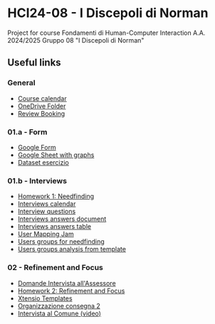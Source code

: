 # HCI24-08 - I Discepoli di Norman
Project for course Fondamenti di Human-Computer Interaction A.A. 2024/2025 Gruppo 08 "I Discepoli di Norman"

<h2>Useful links</h2>

<h3>General</h3>

* [Course calendar](https://docs.google.com/spreadsheets/d/1M_SUrRKm9PU0jqc5yymdn7SbBcqqhFENlhLJNk0iOeU/edit?usp=sharing)
* [OneDrive Folder](https://polimi365-my.sharepoint.com/shared?id=%2Fpersonal%2F10771954%5Fpolimi%5Fit%2FDocuments%2FHuman%2DComputer%20Interaction&listurl=%2Fpersonal%2F10771954%5Fpolimi%5Fit%2FDocuments)
* [Review Booking](https://docs.google.com/spreadsheets/d/1bUEev_bgPnlF7k2So-3WVfrXRvhsT6oa6bVnm_aCfDU/edit?gid=1231170709#gid=1231170709)

<h3>01.a - Form</h3>

* [Google Form](https://forms.gle/WVAMH16uJGw6F2Jj7)
* [Google Sheet with graphs](https://docs.google.com/spreadsheets/d/130QcHR4Oc3DtEAcvxQkfM98sfTjPhIKeRjfk3MHMUbE/edit?usp=sharing)
* [Dataset esercizio](https://docs.google.com/document/d/1jVIqQmBYIufGpliFe61FsjmdcHN5wi-p/edit?usp=sharing&ouid=109686903977756059308&rtpof=true&sd=true)

<h3>01.b - Interviews</h3>

* [Homework 1: Needfinding](https://docs.google.com/document/d/1L-OfIaDl7AQUmAnwSZj2Lh3Zmyfaduoh/edit?usp=sharing&ouid=101192016347473430286&rtpof=true&sd=true)
* [Interviews calendar](https://docs.google.com/spreadsheets/d/1uRdan2ZB-wEE2JUlIbiXemXsnmw2iOsiYlFtNuVcxWU/edit?gid=0#gid=0)
* [Interview questions](https://docs.google.com/document/d/1EGdVpHBL9-leMw78sWCqmyDzhsqaRYL1d93MWT_XPsI/edit?usp=sharing)
* [Interviews answers document](https://docs.google.com/document/d/14xaC1ZSRl0_zvAmj2-6FrEs9C-cDkynfBbA3XHe0Gvg/edit?usp=sharing)
* [Interviews answers table](https://docs.google.com/spreadsheets/d/1Ue5aNF-DA4_kQ2AHTtH5NNPFstoeDtyOOgbJyq0GAXM/edit?usp=sharing)
* [User Mapping Jam](https://www.figma.com/board/4u6Fge1BaQCsR3qxkpB2ME/Untitled?node-id=0-1&t=pUE8hrMNSDidOxyR-1)
* [Users groups for needfinding](https://docs.google.com/document/d/1Uf3O8jUfAHhm_t7L0dthuxd_JUW5lDpoPZfVXP74L3g/edit?usp=sharing)
* [Users groups analysis from template](https://docs.google.com/spreadsheets/d/1eWkC7ybfG9k-qC0n_p61JBYKLa3ZsWYU/edit?usp=sharing&ouid=109686903977756059308&rtpof=true&sd=true)
  
<h3>02 - Refinement and Focus</h3>

* [Domande Intervista all'Assessore](https://docs.google.com/document/d/1_b15x0SDMrwC3VGBVp8_2rWWFXcW0KhWew6Zq-JcRA4/edit?usp=sharing)
* [Homework 2: Refinement and Focus](https://docs.google.com/document/d/1yfjb8aiYY0oBR9UuriafQSIdraElrhlT/edit?usp=sharing&ouid=101192016347473430286&rtpof=true&sd=true)
* [Xtensio Templates](https://xtensio.com/templates/)
* [Organizzazione consegna 2](https://docs.google.com/document/d/15lyGKtNk7S3L6MDMJwC6XR_9sYVoIBP5g4uGdnUp9Q4/edit?usp=sharing)
* [Intervista al Comune (video)](https://drive.google.com/file/d/1ZvwckrhoEQwdwPSkBj1avbF7inmmBXmm/view?usp=sharing)
